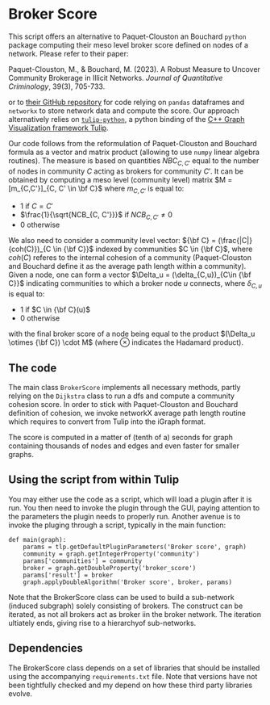 # Broker Score
This script offers an alternative to Paquet-Clouston an Bouchard `python` package computing their meso level broker score defined on nodes of a network. Please refer to their paper:

Paquet-Clouston, M., & Bouchard, M. (2023). A Robust Measure to Uncover Community Brokerage in Illicit Networks. _Journal of Quantitative Criminology_, 39(3), 705-733.

or to [their GitHub repository](https://github.com/Masarah/community_broker_score) for code relying on `pandas` dataframes and `networkx` to store network data and compute the score. Our approach alternatively relies on [`tulip-python`](https://pypi.org/project/tulip-python/), a python binding of the [C++ Graph Visualization framework Tulip](https://tulip.labri.fr/).

Our code follows from the reformulation of Paquet-Clouston and Bouchard formula as a vector and matrix product (allowing to use `numpy` linear algebra routines). The measure is based on quantities $NBC_{C, C'}$ equal to the number of nodes in community $C$ acting as brokers for community $C'$. It can be obtained by computing a meso level (community level) matrix $M = [m_{C,C'}]_{C, C' \in \bf C}$ where $m_{C, C'}$ is equal to:

- 1 if $C = C'$
- $\frac{1}{\sqrt{NCB_{C, C'}}}$ if $NCB_{C, C'} \not = 0$
- 0 otherwise

We also need to consider a community level vector: ${\bf C} = (\frac{|C|}{coh(C)})_{C \in {\bf C}}$ indexed by communities $C \in {\bf C}$, where $coh(C)$ referes to the internal cohesion of a community (Paquet-Clouston and Bouchard define it as the average path length within a community). Given a node, one can form a vector $\Delta_u = (\delta_{C,u})_{C\in {\bf C}}$ indicating communities to which a broker node $u$ connects, where $\delta_{C, u}$ is equal to:

- 1 if $C \in {\bf C}(u)$
- 0 otherwise

with the final broker score of a node being equal to the product $(\Delta_u \otimes {\bf C}) \cdot M$ (where $\otimes$ indicates the Hadamard product).

## The code
The main class `BrokerScore` implements all necessary methods, partly relying on the `Dijkstra` class to run a dfs and compute a community cohesion score. In order to stick with Paquet-Clouston and Bouchard definition of cohesion, we invoke networkX average path length routine which requires to convert from Tulip into the iGraph format.

The score is computed in a matter of (tenth of a) seconds for graph containing thousands of nodes and edges and even faster for smaller graphs.

## Using the script from within Tulip
You may either use the code as a script, which will load a plugin after it is run. You then need to invoke the plugin through the GUI, paying attention to the parameters the plugin needs to properly run. Another avenue is to invoke the pluging through a script, typically in the main function:
```
def main(graph):
    params = tlp.getDefaultPluginParameters('Broker score', graph)
    community = graph.getIntegerProperty('community')
    params['communities'] = community
    broker = graph.getDoubleProperty('broker_score')
    params['result'] = broker
    graph.applyDoubleAlgorithm('Broker score', broker, params)
```
Note that the BrokerScore class can be used to build a sub-network (induced subgraph) solely consisting of brokers. The construct can be iterated, as not all brokers act as broker iin the broker network. The iteration ultiately ends, giving rise to a hierarchyof sub-networks.

## Dependencies
The BrokerScore class depends on a set of libraries that should be installed using the accompanying `requirements.txt` file. Note that versions have not been tightfully checked and my depend on how these third party libraries evolve.



